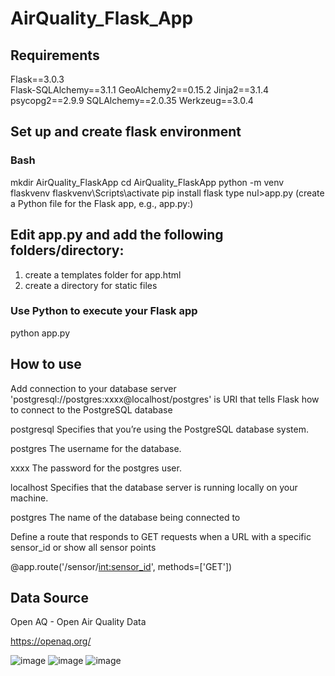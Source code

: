 # AirQuality_Flask_App

## Requirements
Flask==3.0.3   
Flask-SQLAlchemy==3.1.1
GeoAlchemy2==0.15.2
Jinja2==3.1.4
psycopg2==2.9.9
SQLAlchemy==2.0.35
Werkzeug==3.0.4

## Set up and create flask environment
### Bash
mkdir AirQuality_FlaskApp
cd AirQuality_FlaskApp
python -m venv flaskvenv
flaskvenv\Scripts\activate
pip install flask
type nul>app.py (create a Python file for the Flask app, e.g., app.py:)

## Edit app.py and add the following folders/directory:
1. create a templates folder for app.html
2. create a directory for static files

### Use Python to execute your Flask app
python app.py

## How to use 
Add connection to your database server 'postgresql://postgres:xxxx@localhost/postgres' is URI that tells Flask how to connect to the PostgreSQL database

postgresql Specifies that you’re using the PostgreSQL database system.

postgres The username for the database.

xxxx The password for the postgres user.

localhost Specifies that the database server is running locally on your machine.

postgres The name of the database being connected to

Define a route that responds to GET requests when a URL with a specific sensor_id or show all sensor points

@app.route('/sensor/<int:sensor_id>', methods=['GET'])

## Data Source 
Open AQ - Open Air Quality Data

https://openaq.org/

![image](https://github.com/user-attachments/assets/7fe365b5-b2d1-4202-b8f3-4f96e5c14778)
![image](https://github.com/user-attachments/assets/ebc54bb8-d443-443c-86a6-63c21934ffa5)
![image](https://github.com/user-attachments/assets/dae85189-6623-4343-924d-2b8bfc0f1648)





